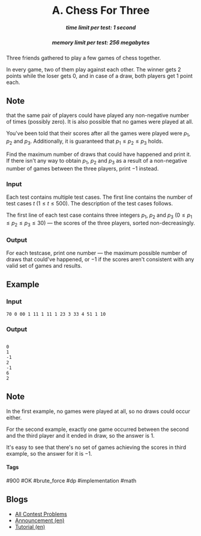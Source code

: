 <h1 style='text-align: center;'> A. Chess For Three</h1>

<h5 style='text-align: center;'>time limit per test: 1 second</h5>
<h5 style='text-align: center;'>memory limit per test: 256 megabytes</h5>

Three friends gathered to play a few games of chess together.

In every game, two of them play against each other. The winner gets $2$ points while the loser gets $0$, and in case of a draw, both players get $1$ point each. 
## Note

 that the same pair of players could have played any non-negative number of times (possibly zero). It is also possible that no games were played at all. 

You've been told that their scores after all the games were played were $p_1$, $p_2$ and $p_3$. Additionally, it is guaranteed that $p_1 \leq p_2 \leq p_3$ holds.

Find the maximum number of draws that could have happened and print it. If there isn't any way to obtain $p_1$, $p_2$ and $p_3$ as a result of a non-negative number of games between the three players, print $-1$ instead.

### Input

Each test contains multiple test cases. The first line contains the number of test cases $t$ ($1 \le t \le 500$). The description of the test cases follows.

The first line of each test case contains three integers $p_1$, $p_2$ and $p_3$ ($0 \leq p_1 \leq p_2 \leq p_3 \leq 30$) — the scores of the three players, sorted non-decreasingly.

### Output

For each testcase, print one number — the maximum possible number of draws that could've happened, or $-1$ if the scores aren't consistent with any valid set of games and results.

## Example

### Input


```text
70 0 00 1 11 1 11 1 23 3 33 4 51 1 10
```
### Output

```text

0
1
-1
2
-1
6
2

```
## Note

In the first example, no games were played at all, so no draws could occur either.

For the second example, exactly one game occurred between the second and the third player and it ended in draw, so the answer is $1$.

It's easy to see that there's no set of games achieving the scores in third example, so the answer for it is $-1$.



#### Tags 

#900 #OK #brute_force #dp #implementation #math 

## Blogs
- [All Contest Problems](../Codeforces_Round_945_(Div._2).md)
- [Announcement (en)](../blogs/Announcement_(en).md)
- [Tutorial (en)](../blogs/Tutorial_(en).md)
